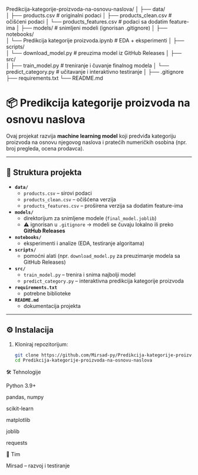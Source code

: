 Predikcija-kategorije-proizvoda-na-osnovu-naslova/
│
├── data/                  
│   ├── products.csv              # originalni podaci
│   ├── products_clean.csv        # očišćeni podaci
│   └── products_features.csv     # podaci sa dodatim feature-ima
│
├── models/                       # snimljeni modeli (ignorisan .gitignore)
│
├── notebooks/                    
│   └── Predikcija kategorije proizvoda.ipynb  # EDA + eksperimenti
│
├── scripts/                      
│   └── download_model.py         # preuzima model iz GitHub Releases
│
├── src/                          
│   ├── train_model.py            # treniranje i čuvanje finalnog modela
│   └── predict_category.py       # učitavanje i interaktivno testiranje
│
├── .gitignore
├── requirements.txt
└── README.md
# 📦 Predikcija kategorije proizvoda na osnovu naslova

Ovaj projekat razvija **machine learning model** koji predviđa kategoriju proizvoda na osnovu njegovog naslova i pratećih numeričkih osobina (npr. broj pregleda, ocena prodavca).

---

## 🚀 Struktura projekta

- **`data/`**
  - `products.csv` – sirovi podaci
  - `products_clean.csv` – očišćena verzija
  - `products_features.csv` – proširena verzija sa dodatim feature-ima
- **`models/`**
  - direktorijum za snimljene modele (`final_model.joblib`)  
  - ⚠️ ignorisan u `.gitignore` → modeli se čuvaju lokalno ili preko **GitHub Releases**
- **`notebooks/`**
  - eksperimenti i analize (EDA, testiranje algoritama)
- **`scripts/`**
  - pomoćni alati (npr. `download_model.py` za preuzimanje modela sa GitHub Releases)
- **`src/`**
  - `train_model.py` – trenira i snima najbolji model
  - `predict_category.py` – interaktivna predikcija kategorije proizvoda
- **`requirements.txt`**
  - potrebne biblioteke
- **`README.md`**
  - dokumentacija projekta

---

## ⚙️ Instalacija

1. Kloniraj repozitorijum:
   ```bash
   git clone https://github.com/Mirsad-py/Predikcija-kategorije-proizvoda-na-osnovu-naslova.git
   cd Predikcija-kategorije-proizvoda-na-osnovu-naslova

🛠️ Tehnologije

Python 3.9+

pandas, numpy

scikit-learn

matplotlib

joblib

requests

👥 Tim

Mirsad
 – razvoj i testiranje